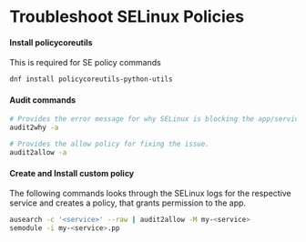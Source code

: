 # Troubleshoot SELinux Policies
#### Install policycoreutils
This is required for SE policy commands
```bash
dnf install policycoreutils-python-utils
```
#### Audit commands
```bash
# Provides the error message for why SELinux is blocking the app/service.
audit2why -a

# Provides the allow policy for fixing the issue.
audit2allow -a
```

#### Create and Install custom policy
The following commands looks through the SELinux logs for the respective service and creates a policy, that grants permission to the app.
```bash
ausearch -c '<service>' --raw | audit2allow -M my-<service>
semodule -i my-<service>.pp
```